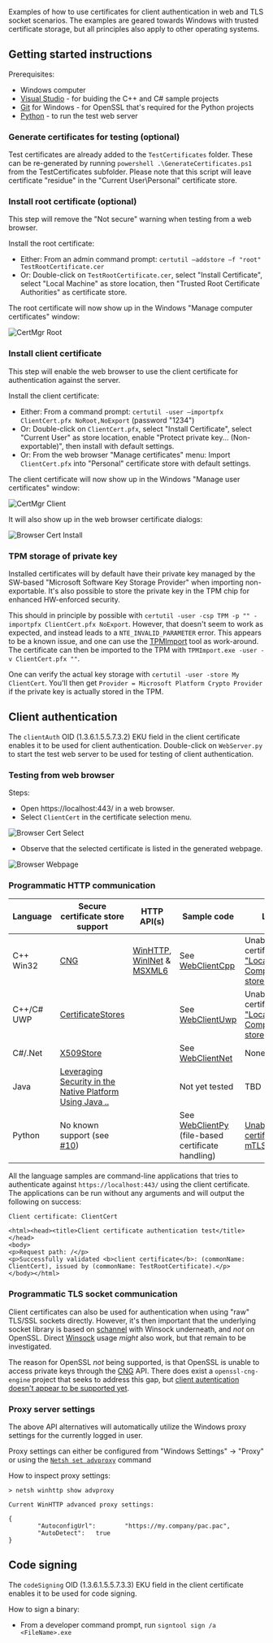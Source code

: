 Examples of how to use certificates for client authentication in web and TLS socket scenarios. The examples are geared towards Windows with trusted certificate storage, but all principles also apply to other operating systems.


## Getting started instructions

Prerequisites:
* Windows computer
* [Visual Studio](https://visualstudio.microsoft.com/) - for buiding the C++ and C# sample projects
* [Git](https://git-scm.com/) for Windows - for OpenSSL that's required for the Python projects
* [Python](https://www.python.org/) - to run the test web server

### Generate certificates for testing (optional)
Test certificates are already added to the `TestCertificates` folder. These can be re-generated by running `powershell .\GenerateCertificates.ps1` from the TestCertificates subfolder. Please note that this script will leave certificate "residue" in the "Current User\Personal" certificate store.


### Install root certificate (optional)
This step will remove the "Not secure" warning when testing from a web browser.


Install the root certificate:
* Either: From an admin command prompt: `certutil –addstore –f "root" TestRootCertificate.cer`
* Or: Double-click on `TestRootCertificate.cer`, select "Install Certificate", select "Local Machine" as store location, then "Trusted Root Certificate Authorities" as certificate store.

The root certificate will now show up in the Windows "Manage computer certificates" window:

![CertMgr Root](figures/CertMgrRoot.png) 


### Install client certificate
This step will enable the web browser to use the client certificate for authentication against the server.

Install the client certificate:
* Either: From a command prompt: `certutil -user –importpfx ClientCert.pfx NoRoot,NoExport` (password "1234")
* Or: Double-click on `ClientCert.pfx`, select "Install Certificate", select "Current User" as store location, enable "Protect private key... (Non-exportable)", then install with default settings.
* Or: From the web browser "Manage certificates" menu: Import `ClientCert.pfx` into "Personal" certificate store with default settings.

The client certificate will now show up in the Windows "Manage user certificates" window:

![CertMgr Client](figures/CertMgrClient.png) 

It will also show up in the web browser certificate dialogs:

![Browser Cert Install](figures/BrowserCertInstall.png) 


### TPM storage of private key
Installed certificates will by default have their private key managed by the SW-based "Microsoft Software Key Storage Provider" when importing non-exportable. It's also possible to store the private key in the TPM chip for enhanced HW-enforced security.

This should in principle by possible with `certutil -user -csp TPM -p "" -importpfx ClientCert.pfx NoExport`. However, that doesn't seem to work as expected, and instead leads to a `NTE_INVALID_PARAMETER` error. This appears to be a known issue, and one can use the [TPMImport](https://github.com/glueckkanja-pki/TPMImport) tool as work-around. The certificate can then be imported to the TPM with `TPMImport.exe -user -v ClientCert.pfx ""`.

One can verify the actual key storage with `certutil -user -store My ClientCert`. You'll then get `Provider = Microsoft Platform Crypto Provider` if the private key is actually stored in the TPM.


## Client authentication
The `clientAuth` OID (1.3.6.1.5.5.7.3.2) EKU field in the client certificate enables it to be used for client authentication.
Double-click on `WebServer.py` to start the test web server to be used for testing of client authentication.

### Testing from web browser
Steps:
* Open https://localhost:443/ in a web browser.
* Select `ClientCert` in the certificate selection menu.

![Browser Cert Select](figures/BrowserCertSelect.png)

* Observe that the selected certificate is listed in the generated webpage.

![Browser Webpage](figures/BrowserWebpage.png)

### Programmatic HTTP communication

| Language  | Secure certificate store support | HTTP API(s)              | Sample code              | Limitations |
|-----------|----------------------------------|-----------------------|---------------------------|-------------|
| C++ Win32 | [CNG](https://learn.microsoft.com/en-us/windows/win32/seccng/cng-portal) | [WinHTTP](https://learn.microsoft.com/en-us/windows/win32/winhttp/iwinhttprequest-interface), [WinINet](https://learn.microsoft.com/en-us/windows/win32/wininet/portal) & [MSXML6](https://learn.microsoft.com/en-us/windows/win32/api/msxml6/) | See [WebClientCpp](WebClientCpp/) | Unable to access certificates in ["Local Computer\Personal" store with MSXML6](https://stackoverflow.com/a/38779903/3267386). |
| C++/C# UWP| [CertificateStores](https://learn.microsoft.com/en-us/uwp/api/windows.security.cryptography.certificates.certificatestores) | | See [WebClientUwp](WebClientUwp/) | Unable to access certificates in ["Local Computer\Personal" store](https://github.com/MicrosoftDocs/winrt-api/issues/2288) |
| C#/.Net   | [X509Store](https://learn.microsoft.com/en-us/dotnet/api/system.security.cryptography.x509certificates.x509store) | | See [WebClientNet](WebClientNet/) | None discovered |
| Java      | [Leveraging Security in the Native Platform Using Java ..](https://www.oracle.com/technical-resources/articles/javase/security.html) | | Not yet tested | TBD |
| Python    |No known support (see [#10](../../issues/10)) | | See [WebClientPy](WebClientPy/) (file-based certificate handling)| [Unable to use certificate store for mTLS](https://github.com/sethmlarson/truststore/issues/78) |

All the language samples are command-line applications that tries to authenticate against `https://localhost:443/` using the client certificate. The applications can be run without any arguments and will output the following on success:
```
Client certificate: ClientCert

<html><head><title>Client certificate authentication test</title></head>
<body>
<p>Request path: /</p>
<p>Successfully validated <b>client certificate</b>: (commonName: ClientCert), issued by (commonName: TestRootCertificate).</p>
</body></html>
```

### Programmatic TLS socket communication
Client certificates can also be used for authentication when using "raw" TLS/SSL sockets directly. However, it's then important that the underlying socket library is based on [schannel](https://learn.microsoft.com/en-us/windows/win32/secauthn/performing-authentication-using-schannel) with Winsock underneath, and _not_ on OpenSSL. Direct [Winsock](https://learn.microsoft.com/en-us/windows/win32/winsock/secure-winsock-programming) usage _might_ also work, but that remain to be investigated.

The reason for OpenSSL _not_ being supported, is that OpenSSL is unable to access private keys through the [CNG](https://learn.microsoft.com/en-us/windows/win32/seccng/cng-portal) API. There does exist a `openssl-cng-engine` project that seeks to address this gap, but [client autentication doesn't appear to be supported yet](https://github.com/rticommunity/openssl-cng-engine/issues/46).

### Proxy server settings
The above API alternatives will automatically utilize the Windows proxy settings for the currently logged in user.

Proxy settings can either be configured from "Windows Settings" -> "Proxy" or using the [`Netsh set advproxy`](https://learn.microsoft.com/en-us/windows/win32/winhttp/netsh-exe-commands#set-advproxy) command


How to inspect proxy settings:
```
> netsh winhttp show advproxy

Current WinHTTP advanced proxy settings:

{
        "AutoconfigUrl":        "https://my.company/pac.pac",
        "AutoDetect":   true
}
```

## Code signing
The `codeSigning` OID (1.3.6.1.5.5.7.3.3) EKU field in the client certificate enables it to be used for code signing.

How to sign a binary:
* From a developer command prompt, run `signtool sign /a <FileName>.exe`
